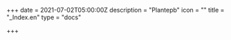 +++
date = 2021-07-02T05:00:00Z
description = "Plantepb"
icon = ""
title = "_Index.en"
type = "docs"

+++
